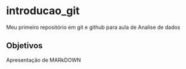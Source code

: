 # introducao_git
Meu primeiro repositório em git e github para aula de Analise de dados

## Objetivos ##

Apresentação de MARkDOWN
